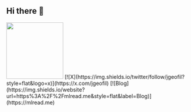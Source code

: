 ## Hi there 👋

<!--
**jgeofil/jgeofil** is a ✨ _special_ ✨ repository because its `README.md` (this file) appears on your GitHub profile.

Here are some ideas to get you started:

- 🔭 I’m currently working on ...
- 🌱 I’m currently learning ...
- 👯 I’m looking to collaborate on ...
- 🤔 I’m looking for help with ...
- 💬 Ask me about ...
- 📫 How to reach me: ...
- 😄 Pronouns: ...
- ⚡ Fun fact: ...
-->
<img src="https://img.shields.io/github/stars/jgeofil" style="height: 150; cursor: pointer;" draggable="true">
[![X](https://img.shields.io/twitter/follow/jgeofil?style=flat&logo=x)](https://x.com/jgeofil)
[![Blog](https://img.shields.io/website?url=https%3A%2F%2Fmlread.me&style=flat&label=Blog)](https://mlread.me)

